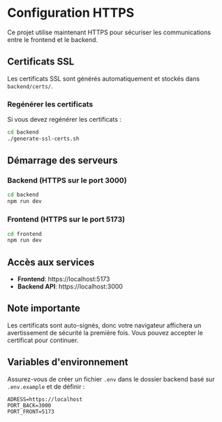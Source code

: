 # Configuration HTTPS

Ce projet utilise maintenant HTTPS pour sécuriser les communications entre le frontend et le backend.

## Certificats SSL

Les certificats SSL sont générés automatiquement et stockés dans `backend/certs/`.

### Regénérer les certificats

Si vous devez regénérer les certificats :

```bash
cd backend
./generate-ssl-certs.sh
```

## Démarrage des serveurs

### Backend (HTTPS sur le port 3000)
```bash
cd backend
npm run dev
```

### Frontend (HTTPS sur le port 5173)
```bash
cd frontend
npm run dev
```

## Accès aux services

- **Frontend**: https://localhost:5173
- **Backend API**: https://localhost:3000

## Note importante

Les certificats sont auto-signés, donc votre navigateur affichera un avertissement de sécurité la première fois. Vous pouvez accepter le certificat pour continuer.

## Variables d'environnement

Assurez-vous de créer un fichier `.env` dans le dossier backend basé sur `.env.example` et de définir :

```env
ADRESS=https://localhost
PORT_BACK=3000
PORT_FRONT=5173
```
